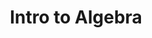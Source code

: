 ---
title: "Intro to Algebra"
collection: teaching
type: "Teaching Assistance"
# permalink: /teaching/2014-spring-teaching-1
venue: "Technical University Darmstadt"
start_date: 2019-04-01
end_date: 2019-09-30
# location: "City, Country"


# This is a description of a teaching experience. You can use markdown like any other post.

# Heading 1
# ======

# Heading 2
# ======

# Heading 3
# ======

---